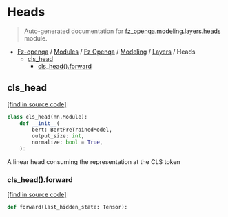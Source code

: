# Heads

> Auto-generated documentation for [fz_openqa.modeling.layers.heads](blob/master/fz_openqa/modeling/layers/heads.py) module.

- [Fz-openqa](../../../README.md#fz-openqa-index) / [Modules](../../../MODULES.md#fz-openqa-modules) / [Fz Openqa](../../index.md#fz-openqa) / [Modeling](../index.md#modeling) / [Layers](index.md#layers) / Heads
    - [cls_head](#cls_head)
        - [cls_head().forward](#cls_headforward)

## cls_head

[[find in source code]](blob/master/fz_openqa/modeling/layers/heads.py#L7)

```python
class cls_head(nn.Module):
    def __init__(
        bert: BertPreTrainedModel,
        output_size: int,
        normalize: bool = True,
    ):
```

A linear head consuming the representation at the CLS token

### cls_head().forward

[[find in source code]](blob/master/fz_openqa/modeling/layers/heads.py#L20)

```python
def forward(last_hidden_state: Tensor):
```
